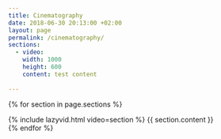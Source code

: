 ```yaml
---
title: Cinematography
date: 2018-06-30 20:13:00 +02:00
layout: page
permalink: /cinematography/
sections:
  - video: 
    width: 1000
    height: 600
    content: test content
  
---
```


{% for section in page.sections %}
<section>
    {% include lazyvid.html video=section %}
    {{ section.content }}
</section>
{% endfor %}

